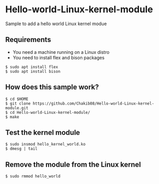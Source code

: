 # Hello-world-Linux-kernel-module
Sample to add a hello world Linux kernel modue


## Requirements
* You need a machine running on a Linux distro
* You need to install flex and bison packages

```
$ sudo apt install flex
$ sudo apt install bison
```
   
## How does this sample work?

```
$ cd $HOME
$ git clone https://github.com/Chakib08/Hello-world-Linux-kernel-module.git
$ cd Hello-world-Linux-kernel-module/
$ make
```

## Test the kernel module

```
$ sudo insmod hello_kernel_world.ko
$ dmesg | tail
```

## Remove the module from the Linux kernel
`$ sudo rmmod hello_world`
 
